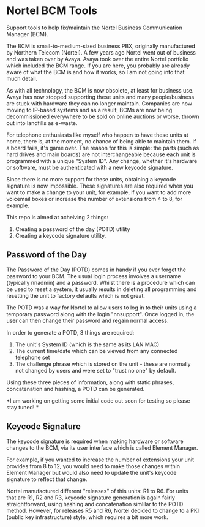 # Nortel BCM Tools
Support tools to help fix/maintain the Nortel Business Communication Manager (BCM).

The BCM is small-to-medium-sized business PBX, originally manufactured by Northern Telecom (Nortel).  A few years ago Nortel went out of business and was taken over by Avaya.  Avaya took over the entire Nortel portfolio which included the BCM range.  If you are here, you probably are already aware of what the BCM is and how it works, so I am not going into that much detail.

As with all technology, the BCM is now obsolete, at least for business use.   Avaya has now stopped supporting these units and many people/business are stuck with hardware they can no longer maintain.  Companies are now moving to IP-based systems and as a result, BCMs are now being decommissioned everywhere to be sold on online auctions or worse, thrown out into landfills as e-waste.  

For telephone enthusiasts like myself who happen to have these units at home, there is, at the moment, no chance of being able to maintain them.  If a board fails, it's game over.   The reason for this is simple:  the parts (such as hard drives and main boards) are not interchangeable because each unit is programmed with a unique "System ID".  Any change, whether it's hardware or software, must be authenticated with a new keycode signature.  

Since there is no more support for these units, obtaining a keycode signature is now impossible.  These signatures are also required when you want to make a change to your unit, for example, if you want to add more voicemail boxes or increase the number of extensions from 4 to 8, for example.

This repo is aimed at acheiving 2 things: 
1. Creating a password of the day (POTD) utility
2. Creating a keycode signature utility.  

## Password of the Day
The Password of the Day (POTD) comes in handy if you ever forget the password to your BCM.  The usual login process involves a username (typically nnadmin) and a password.  Whilst there is a procedure which can be used to reset a system, it usually results in deleting all programming and resetting the unit to factory defaults which is not great.

The POTD was a way for Nortel to allow users to log in to their units using a temporary password along with the login "nnsupport".  Once logged in, the user can then change their password and regain normal access.

In order to generate a POTD, 3 things are required:
1. The unit's System ID (which is the same as its LAN MAC)
2. The current time/date which can be viewed from any connected telephone set
3. The challenge phrase which is stored on the unit - these are normally not changed by users and were set to "trust no one" by default.

Using these three pieces of information, along with static phrases, concatenation and hashing, a POTD can be generated.

*I am working on getting some initial code out soon for testing so please stay tuned! * 


## Keycode Signature
The keycode signature is required when making hardware or software changes to the BCM, via its user interface which is called Element Manager.  

For example, if you wanted to increase the number of extensions your unit provides from 8 to 12, you would need to make those changes within Element Manager but would also need to update the unit's keycode signature to reflect that change.  

Nortel manufactured different "releases" of this units: R1 to R6.  For units that are R1, R2 and R3, keycode signature generation is again fairly straightforward, using hashing and concatenation simlilar to the POTD method.  However, for releases R5 and R6, Nortel decided to change to a PKI (public key infrastructure) style, which requires a bit more work.


